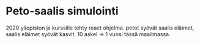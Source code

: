 # Peto-saalis simulointi
2020 yliopiston js kurssille tehty react ohjelma. petot syövät saalis eläimet, saalis eläimet syövät kasvit. 10 askel -> 1 vuosi tässä maailmassa. 